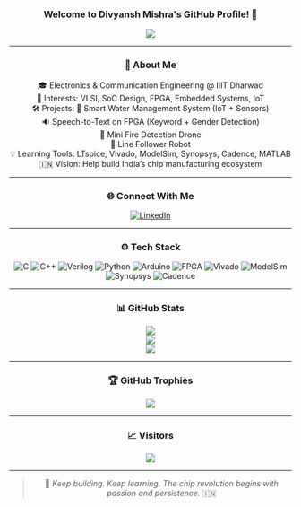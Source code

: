 <h3 align="center">
  Welcome to Divyansh Mishra's GitHub Profile! 👋
</h3>

<p align="center">
  <a href="https://github.com/divyanshmishra1">
    <img src="https://readme-typing-svg.herokuapp.com?font=Fira+Code&size=22&duration=2500&pause=800&center=true&vCenter=true&multiline=true&width=650&height=100&lines=Hi%2C+I+am+Divyansh+Mishra;ECE+Undergrad+at+IIIT+Dharwad;Aspiring+VLSI+Engineer+%7C+FPGA+and+EDA+Explorer">
  </a>
</p>

---

<div align="center">

### 💫 About Me

🎓 Electronics & Communication Engineering @ IIIT Dharwad  
🔬 Interests: VLSI, SoC Design, FPGA, Embedded Systems, IoT  
🛠️ Projects:
 🚰 Smart Water Management System (IoT + Sensors)  
 🔉 Speech-to-Text on FPGA (Keyword + Gender Detection)  
 🚁 Mini Fire Detection Drone  
 🤖 Line Follower Robot  
💡 Learning Tools: LTspice, Vivado, ModelSim, Synopsys, Cadence, MATLAB  
🇮🇳 Vision: Help build India’s chip manufacturing ecosystem  

---

### 🌐 Connect With Me

[![LinkedIn](https://img.shields.io/badge/LinkedIn-%230077B5.svg?logo=linkedin&logoColor=white)](https://www.linkedin.com/in/divyansh-mishra-203664241/)

---

### ⚙️ Tech Stack

![C](https://img.shields.io/badge/C-%2300599C.svg?style=flat&logo=c&logoColor=white)
![C++](https://img.shields.io/badge/C++-%2300599C.svg?style=flat&logo=c%2B%2B&logoColor=white)
![Verilog](https://img.shields.io/badge/Verilog-red?style=flat)
![Python](https://img.shields.io/badge/Python-3670A0?style=flat&logo=python&logoColor=ffdd54)
![Arduino](https://img.shields.io/badge/Arduino-00979D?style=flat&logo=arduino&logoColor=white)
![FPGA](https://img.shields.io/badge/FPGA-blue?style=flat)
![Vivado](https://img.shields.io/badge/Vivado-yellow?style=flat)
![ModelSim](https://img.shields.io/badge/ModelSim-007ACC?style=flat)
![Synopsys](https://img.shields.io/badge/Synopsys-red?style=flat)
![Cadence](https://img.shields.io/badge/Cadence-red?style=flat)

---

### 📊 GitHub Stats

<img src="https://github-readme-stats.vercel.app/api?username=divyanshmishra1&show_icons=true&theme=radical&count_private=true&cache_seconds=1800" />
<br/>
<img src="https://github-readme-streak-stats.herokuapp.com?user=divyanshmishra1&theme=radical&count_private=true&cache_seconds=1800" />
<br/>
<img src="https://github-readme-stats.vercel.app/api/top-langs/?username=divyanshmishra1&layout=compact&theme=radical&count_private=true&cache_seconds=1800" />


---

### 🏆 GitHub Trophies

<img src="https://github-profile-trophy.vercel.app/?username=divyanshmishra1&theme=discord&margin-w=8" />

---

### 📈 Visitors

<img src="https://komarev.com/ghpvc/?username=divyanshmishra1&label=Profile+Views&color=ff69b4&style=flat-square" />

---

> 🔧 *Keep building. Keep learning. The chip revolution begins with passion and persistence.* 🇮🇳

</div>
